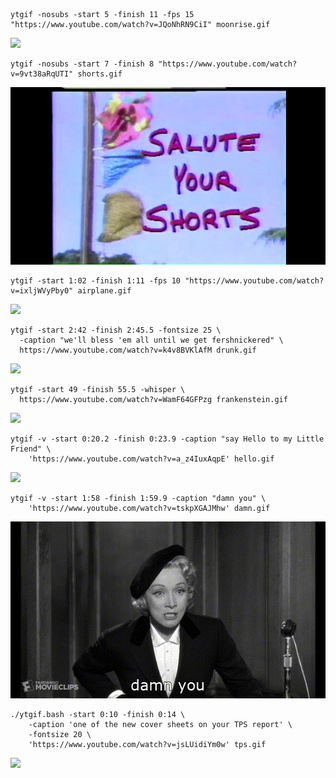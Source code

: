 ```
ytgif -nosubs -start 5 -finish 11 -fps 15 "https://www.youtube.com/watch?v=JQoNhRN9CiI" moonrise.gif
```

![](gifs/moonrise.gif)

```
ytgif -nosubs -start 7 -finish 8 "https://www.youtube.com/watch?v=9vt38aRqUTI" shorts.gif
```

![](gifs/shorts.gif)

```
ytgif -start 1:02 -finish 1:11 -fps 10 "https://www.youtube.com/watch?v=ixljWVyPby0" airplane.gif
```

![](gifs/airplane.gif)

```
ytgif -start 2:42 -finish 2:45.5 -fontsize 25 \
  -caption "we'll bless 'em all until we get fershnickered" \
  https://www.youtube.com/watch?v=k4v8BVKlAfM drunk.gif
```

![](gifs/drunk.gif)

```
ytgif -start 49 -finish 55.5 -whisper \
  https://www.youtube.com/watch?v=WamF64GFPzg frankenstein.gif
```

![](gifs/frankenstein.gif)

```
ytgif -v -start 0:20.2 -finish 0:23.9 -caption "say Hello to my Little Friend" \
    'https://www.youtube.com/watch?v=a_z4IuxAqpE' hello.gif
```

![](gifs/hello.gif)

```
ytgif -v -start 1:58 -finish 1:59.9 -caption "damn you" \
    'https://www.youtube.com/watch?v=tskpXGAJMhw' damn.gif
```

![](gifs/damn.gif)

```
./ytgif.bash -start 0:10 -finish 0:14 \
    -caption 'one of the new cover sheets on your TPS report' \
    -fontsize 20 \
    'https://www.youtube.com/watch?v=jsLUidiYm0w' tps.gif
```

![](gifs/tps.gif)
